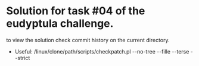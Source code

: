 # Solution for task #04 of the eudyptula challenge.

to view the solution check commit history on the current directory.

* Useful: /linux/clone/path/scripts/checkpatch.pl --no-tree --fille --terse --strict <filename>
